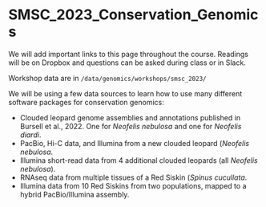 # SMSC_2023_Conservation_Genomics

We will add important links to this page throughout the course. Readings will be on Dropbox and questions can be asked during class or in Slack.

Workshop data are in ```/data/genomics/workshops/smsc_2023/```

We will be using a few data sources to learn how to use many different software packages for conservation genomics:
  - Clouded leopard genome assemblies and annotations published in Bursell et al., 2022. One for _Neofelis nebulosa_ and one for _Neofelis diardi_.
  - PacBio, Hi-C data, and Illumina from a new clouded leopard (_Neofelis nebulosa_.
  - Illumina short-read data from 4 additional clouded leopards (all _Neofelis nebulosa_).
  - RNAseq data from multiple tissues of a Red Siskin (_Spinus cucullata_.
  - Illumina data from 10 Red Siskins from two populations, mapped to a hybrid PacBio/Illumina assembly.
